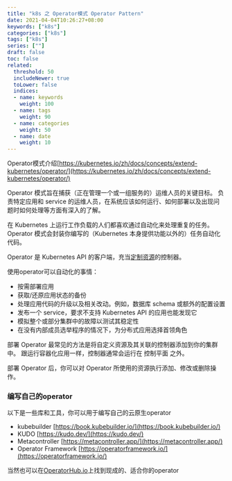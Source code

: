 ```yaml
---
title: "k8s 之 Operator模式 Operator Pattern"
date: 2021-04-04T10:26:27+08:00
keywords: ["k8s"]
categories: ["k8s"]
tags: ["k8s"]
series: [""]
draft: false
toc: false
related:
  threshold: 50
  includeNewer: true
  toLower: false
  indices:
  - name: keywords
    weight: 100
  - name: tags
    weight: 90
  - name: categories
    weight: 50
  - name: date
    weight: 10
---
```


Operator模式介绍[https://kubernetes.io/zh/docs/concepts/extend-kubernetes/operator/](https://kubernetes.io/zh/docs/concepts/extend-kubernetes/operator/)

Operator 模式旨在捕获（正在管理一个或一组服务的）运维人员的关键目标。 负责特定应用和 service 的运维人员，在系统应该如何运行、如何部署以及出现问题时如何处理等方面有深入的了解。

在 Kubernetes 上运行工作负载的人们都喜欢通过自动化来处理重复的任务。 Operator 模式会封装你编写的（Kubernetes 本身提供功能以外的）任务自动化代码。

Operator 是 Kubernetes API 的客户端，充当[定制资源](https://kubernetes.io/zh/docs/concepts/extend-kubernetes/api-extension/custom-resources/)的控制器。

使用operator可以自动化的事情：

- 按需部署应用
- 获取/还原应用状态的备份
- 处理应用代码的升级以及相关改动。例如，数据库 schema 或额外的配置设置
- 发布一个 service，要求不支持 Kubernetes API 的应用也能发现它
- 模拟整个或部分集群中的故障以测试其稳定性
- 在没有内部成员选举程序的情况下，为分布式应用选择首领角色


部署 Operator 最常见的方法是将自定义资源及其关联的控制器添加到你的集群中。 跟运行容器化应用一样，控制器通常会运行在 控制平面 之外。

部署 Operator 后，你可以对 Operator 所使用的资源执行添加、修改或删除操作。


### 编写自己的operator
以下是一些库和工具，你可以用于编写自己的云原生operator

- kubebuilder [https://book.kubebuilder.io/](https://book.kubebuilder.io/)
- KUDO [https://kudo.dev/](https://kudo.dev/)
- Metacontroller [https://metacontroller.app/](https://metacontroller.app/)
- Operator Framework [https://operatorframework.io/](https://operatorframework.io/)

当然也可以在[OperatorHub.io](https://operatorhub.io/)上找到现成的、适合你的operator